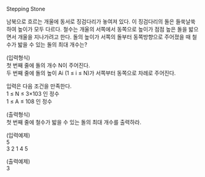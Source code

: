 Stepping Stone

남북으로 흐르는 개울에 동서로 징검다리가 놓여져 있다.
이 징검다리의 돌은 들쑥날쑥하여 높이가 모두 다르다.
철수는 개울의 서쪽에서 동쪽으로 높이가 점점 높은 돌을 밟으면서 개울을 지나가려고 한다.
돌의 높이가 서쪽의 돌부터 동쪽방향으로 주어졌을 때 철수가 밟을 수 있는 돌의 최대 개수는?

(입력형식)  <br>
첫 번째 줄에 돌의 개수 N이 주어진다. <br>
두 번째 줄에 돌의 높이 Ai (1 ≤ i ≤ N)가 서쪽부터 동쪽으로 차례로 주어진다. 

입력은 다음 조건을 만족한다. <br>
1 ≤ N ≤ 3×103 인 정수 <br>
1 ≤ A ≤ 108 인 정수

(출력형식) <br>
첫 번째 줄에 철수가 밟을 수 있는 돌의 최대 개수를 출력하라.

(입력예제) <br>
5 <br>
3 2 1 4 5

(출력예제) <br>
3
